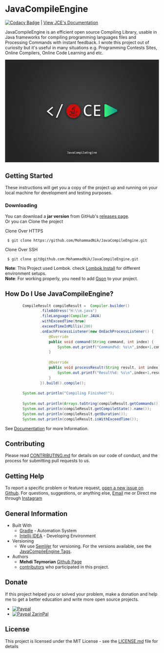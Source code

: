 # JavaCompileEngine
[![Codacy Badge](https://api.codacy.com/project/badge/Grade/bc5268d7ccb74ede9bf16b482ebfea79)](https://www.codacy.com?utm_source=github.com&amp;utm_medium=referral&amp;utm_content=MohammadNik/JavaCompileEngine&amp;utm_campaign=Badge_Grade) | [View JCE's Documentation](https://github.com/MohammadNik/JavaCompileEngine/wiki)

JavaCompileEngine is an efficient open source Compiling Library, usable in Java frameworks for compiling programming languages files and Processing Commands with instant feedback. I wrote this project out of curiosity but it's useful in many situations e.g. Programming Contests Sites, Online Compilers, Online Code Learning and etc.  

![JavaCompileEngine](https://github.com/MohammadNik/JavaCompileEngine/blob/master/images/javaCompileEngineLandScape.png)

## Getting Started

These instructions will get you a copy of the project up and running on your local machine for development and testing purposes.

### Downloading
You can download a **jar version** from GitHub's [releases page](https://github.com/MohammadNik/JavaCompileEngine/releases).  
Or you can Clone the project

Clone Over HTTPS
~~~git
 $ git clone https://github.com/MohammadNik/JavaCompileEngine.git
~~~
Clone Over SSH
~~~git
 $ git clone git@github.com:MohammadNik/JavaCompileEngine.git
~~~
**Note**: This Project used Lombok. check [Lombok Install](https://projectlombok.org/) for different environment setups.   
**Note**: For working properly, you need to add [Gson](https://github.com/google/gson) to your project.

## How Do I Use JavaCompileEngine?
~~~java
        CompileResult compileResult =  Compiler.builder()
                .fileAddress("H:\\m.java")
                .fileLanguage(Compiler.JAVA)
                .withExceedTime(true)
                .exceedTimeInMillis(200)
                .onEachProcessListener(new OnEachProcessListener() {
                    @Override
                    public void command(String command, int index) {
                        System.out.printf("Command%d: %s\n",index+1,command);
                    }

                    @Override
                    public void processResult(String result, int index) {
                        System.out.printf("Result%d: %s\n",index+1,result);
                    }
                }).build().compile();

        System.out.println("Compiling Finished!");

        System.out.println(Arrays.toString(compileResult.getCommands()));
        System.out.println(compileResult.getCompileState().name());
        System.out.println(compileResult.getDuration());
        System.out.println(compileResult.isWithExceedTime());
~~~
See [Documentation](https://github.com/MohammadNik/JavaCompileEngine/wiki) for more Information.

## Contributing

Please read [CONTRIBUTING.md](https://github.com/MohammadNik/JavaCompileEngine/blob/master/CONTRIBUTING.md) for details on our code of conduct, and the process for submitting pull requests to us.

## Getting Help
To report a specific problem or feature request, [open a new issue on Github](https://github.com/MohammadNik/JavaCompileEngine/blob/master/CONTRIBUTING.md). For questions, suggestions, or anything else, [Email](mailto:mehditeymorian322@gmail.com) me or Direct me through [Instagram](https://www.instagram.com/nik_teymorian/)


## General Information
- Built With
  -  [Gradle](https://maven.apache.org/) - Automation System
  -  [Intellij IDEA](https://www.jetbrains.com/idea/) - Developing Environment
- Versioning
  -  We use [SemVer](http://semver.org/) for versioning. For the versions available, see the [JavaCompileEngine Tags](https://github.com/MohammadNik/JavaCompileEngine/tags). 
- Authors
  -  **Mehdi Teymorian** [Github Page](https://github.com/MohammadNik) 
  - [contributors](https://github.com/MohammadNik/JavaCompileEngine/graphs/contributors) who participated in this project.
  
## Donate
If this project helped you or solved your problem, make a donation and help me to get a better education and write more open source projects.   
- [![Paypal](https://www.paypalobjects.com/en_US/DK/i/btn/btn_donateCC_LG.gif)](https://www.paypal.com/cgi-bin/webscr?cmd=_s-xclick&hosted_button_id=WU5N5ND4T2RWQ&source=url/)
- [![Paypal](https://www.zarinpal.com/icons/favicon-16x16.png) ZarinPal](https://zarinp.al/@mehdit)

## License

This project is licensed under the MIT License - see the [LICENSE.md](https://github.com/MohammadNik/JavaCompileEngine/blob/master/LICENSE) file for details
